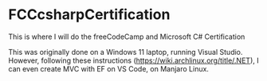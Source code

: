 # FCCcsharpCertification
This is where I will do the freeCodeCamp and Microsoft C# Certification

This was originally done on a Windows 11 laptop, running Visual Studio. However, following these instructions (https://wiki.archlinux.org/title/.NET), I can even create MVC with EF on VS Code, on Manjaro Linux.
